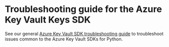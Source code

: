 # Troubleshooting guide for the Azure Key Vault Keys SDK

See our general
[Azure Key Vault SDK troubleshooting guide](https://github.com/Azure/azure-sdk-for-python/tree/main/sdk/keyvault/TROUBLESHOOTING.md)
to troubleshoot issues common to the Azure Key Vault SDKs for Python.
